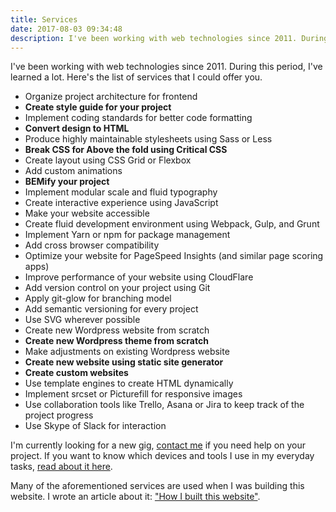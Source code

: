 ```yaml
---
title: Services
date: 2017-08-03 09:34:48
description: I've been working with web technologies since 2011. During this period, I've learned a lot. Here's the list of services that I could offer you.
---
```


I've been working with web technologies since 2011. During this period, I've learned a lot. Here's the list of services that I could offer you.

- Organize project architecture for frontend
- **Create style guide for your project**
- Implement coding standards for better code formatting
- **Convert design to HTML**
- Produce highly maintainable stylesheets using Sass or Less
- **Break CSS for Above the fold using Critical CSS**
- Create layout using CSS Grid or Flexbox
- Add custom animations
- **BEMify your project**
- Implement modular scale and fluid typography
- Create interactive experience using JavaScript
- Make your website accessible
- Create fluid development environment using Webpack, Gulp, and Grunt
- Implement Yarn or npm for package management
- Add cross browser compatibility
- Optimize your website for PageSpeed Insights (and similar page scoring apps)
- Improve performance of your website using CloudFlare
- Add version control on your project using Git
- Apply git-glow for branching model
- Add semantic versioning for every project
- Use SVG wherever possible
- Create new Wordpress website from scratch
- **Create new Wordpress theme from scratch**
- Make adjustments on existing Wordpress website
- **Create new website using static site generator**
- **Create custom websites**
- Use template engines to create HTML dynamically
- Implement srcset or Picturefill for responsive images
- Use collaboration tools like Trello, Asana or Jira to keep track of the project progress
- Use Skype of Slack for interaction

I'm currently looking for a new gig, [contact me](/hire-me/) if you need help on your project.
If you want to know which devices and tools I use in my everyday tasks, [read about it here](/uses/).

Many of the aforementioned services are used when I was building this website. I wrote an article about it: ["How I built this website"](/how/).
